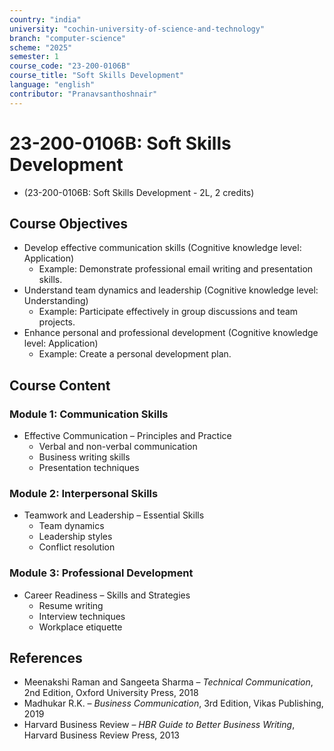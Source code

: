 ```yaml
---
country: "india"
university: "cochin-university-of-science-and-technology"
branch: "computer-science"
scheme: "2025"
semester: 1
course_code: "23-200-0106B"
course_title: "Soft Skills Development"
language: "english"
contributor: "Pranavsanthoshnair"
---
```


# 23-200-0106B: Soft Skills Development
  - (23-200-0106B: Soft Skills Development - 2L, 2 credits)

## Course Objectives

* Develop effective communication skills (Cognitive knowledge level: Application)
    - Example: Demonstrate professional email writing and presentation skills.
* Understand team dynamics and leadership (Cognitive knowledge level: Understanding)
    - Example: Participate effectively in group discussions and team projects.
* Enhance personal and professional development (Cognitive knowledge level: Application)
    - Example: Create a personal development plan.

## Course Content

### Module 1: Communication Skills

* Effective Communication – Principles and Practice
  - Verbal and non-verbal communication
  - Business writing skills
  - Presentation techniques

### Module 2: Interpersonal Skills

* Teamwork and Leadership – Essential Skills
  - Team dynamics
  - Leadership styles
  - Conflict resolution

### Module 3: Professional Development

* Career Readiness – Skills and Strategies
  - Resume writing
  - Interview techniques
  - Workplace etiquette

## References

* Meenakshi Raman and Sangeeta Sharma – *Technical Communication*, 2nd Edition, Oxford University Press, 2018
* Madhukar R.K. – *Business Communication*, 3rd Edition, Vikas Publishing, 2019
* Harvard Business Review – *HBR Guide to Better Business Writing*, Harvard Business Review Press, 2013
